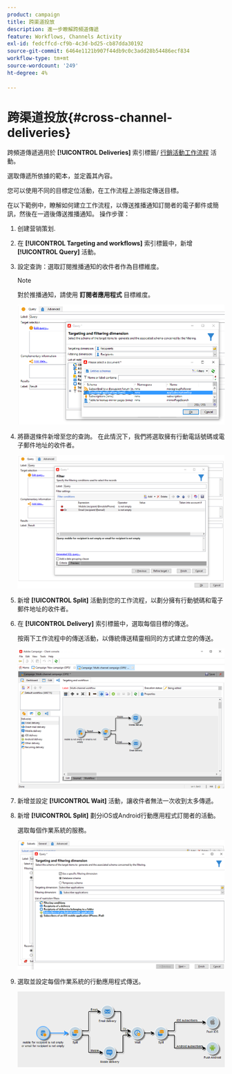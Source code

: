 ```yaml
---
product: campaign
title: 跨渠道投放
description: 進一步瞭解跨頻道傳遞
feature: Workflows, Channels Activity
exl-id: fedcffcd-cf9b-4c3d-bd25-cb87dda30192
source-git-commit: 6464e1121b907f44db9c0c3add28b54486ecf834
workflow-type: tm+mt
source-wordcount: '249'
ht-degree: 4%

---
```


# 跨渠道投放{#cross-channel-deliveries}

跨頻道傳遞適用於 **[!UICONTROL Deliveries]** 索引標籤/ [行銷活動工作流程](campaign-workflows.md) 活動。

選取傳遞所依據的範本，並定義其內容。

您可以使用不同的目標定位活動，在工作流程上游指定傳送目標。

在以下範例中，瞭解如何建立工作流程，以傳送推播通知訂閱者的電子郵件或簡訊，然後在一週後傳送推播通知。 操作步骤：

1. 创建营销策划.
1. 在 **[!UICONTROL Targeting and workflows]** 索引標籤中，新增 **[!UICONTROL Query]** 活動。
1. 設定查詢：選取訂閱推播通知的收件者作為目標維度。

   >[!NOTE]
   >
   >對於推播通知，請使用 **訂閱者應用程式** 目標維度。

   ![](assets/cross_channel_delivery_1.png)

1. 將篩選條件新增至您的查詢。 在此情況下，我們將選取擁有行動電話號碼或電子郵件地址的收件者。

   ![](assets/cross_channel_delivery_2.png)

1. 新增 **[!UICONTROL Split]** 活動到您的工作流程，以劃分擁有行動號碼和電子郵件地址的收件者。
1. 在 **[!UICONTROL Delivery]** 索引標籤中，選取每個目標的傳送。

   按兩下工作流程中的傳送活動，以傳統傳送精靈相同的方式建立您的傳送。

   ![](assets/cross_channel_delivery_3.png)

1. 新增並設定 **[!UICONTROL Wait]** 活動，讓收件者無法一次收到太多傳遞。
1. 新增 **[!UICONTROL Split]** 劃分iOS或Android行動應用程式訂閱者的活動。

   選取每個作業系統的服務。

   ![](assets/cross_channel_delivery_4.png)

1. 選取並設定每個作業系統的行動應用程式傳送。

   ![](assets/cross_channel_delivery_5.png)
